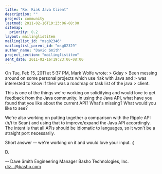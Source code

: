```yaml
---
title: "Re: Riak Java Client"
description: ""
project: community
lastmod: 2011-02-16T19:23:06-08:00
sitemap:
  priority: 0.2
layout: mailinglistitem
mailinglist_id: "msg02346"
mailinglist_parent_id: "msg02329"
author_name: "David Smith"
project_section: "mailinglistitem"
sent_date: 2011-02-16T19:23:06-08:00
---
```



On Tue, Feb 15, 2011 at 5:37 PM, Mark Wolfe  wrote:
&gt; Gday
&gt; Been messing around on some personal projects which use riak with Java and
&gt; was interested to know if their was a roadmap or task list of the java
&gt; client.

This is one of the things we're working on solidifying and would love
to get feedback from the Java community. In using the Java API, what
have you found that you like about the current API? What's missing?
What would you like to see?

We're also working on putting together a comparison with the Ripple
API (h/t to Sean) and using that to improve/expand the Java API
accordingly. The intent is that all APIs should be idiomatic to
languages, so it won't be a straight port necessarily.

Short answer -- we're working on it and would love your input. :)

D.

-- 
Dave Smith
Engineering Manager
Basho Technologies, Inc.
diz...@basho.com


